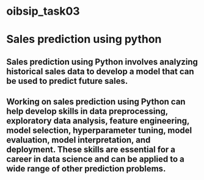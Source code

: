 # oibsip_task03
# Sales prediction using python
## Sales prediction using Python involves analyzing historical sales data to develop a model that can be used to predict future sales. 
## Working on sales prediction using Python can help develop skills in data preprocessing, exploratory data analysis, feature engineering, model selection, hyperparameter tuning, model evaluation, model interpretation, and deployment. These skills are essential for a career in data science and can be applied to a wide range of other prediction problems.
